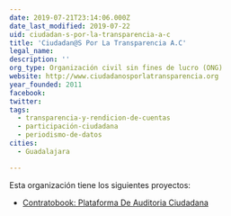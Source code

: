 ```yaml
---
date: 2019-07-21T23:14:06.000Z
date_last_modified: 2019-07-22
uid: ciudadan-s-por-la-transparencia-a-c
title: 'Ciudadan@S Por La Transparencia A.C'
legal_name: 
description: ''
org_type: Organización civil sin fines de lucro (ONG)
website: http://www.ciudadanosporlatransparencia.org
year_founded: 2011
facebook: 
twitter: 
tags:
  - transparencia-y-rendicion-de-cuentas
  - participación-ciudadana
  - periodismo-de-datos
cities: 
  - Guadalajara

---
```


Esta organización tiene los siguientes proyectos:

- [Contratobook: Plataforma De Auditoria Ciudadana](/proyectos/contratobook-plataforma-de-auditoria-ciudadana)
